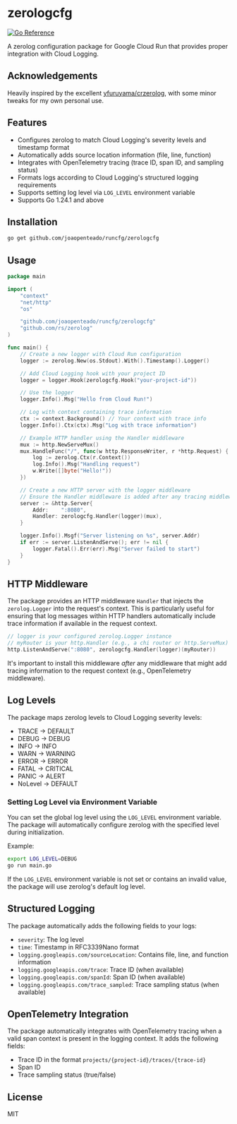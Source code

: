 # zerologcfg

[![Go Reference](https://pkg.go.dev/badge/github.com/joaopenteado/runcfg/zerologcfg.svg)](https://pkg.go.dev/github.com/joaopenteado/runcfg/zerologcfg)

A zerolog configuration package for Google Cloud Run that provides proper
integration with Cloud Logging.

## Acknowledgements

Heavily inspired by the excellent
[yfuruyama/crzerolog](https://github.com/yfuruyama/crzerolog), with some minor
tweaks for my own personal use.

## Features

- Configures zerolog to match Cloud Logging's severity levels and timestamp
format
- Automatically adds source location information (file, line, function)
- Integrates with OpenTelemetry tracing (trace ID, span ID, and sampling status)
- Formats logs according to Cloud Logging's structured logging requirements
- Supports setting log level via `LOG_LEVEL` environment variable
- Supports Go 1.24.1 and above

## Installation

```bash
go get github.com/joaopenteado/runcfg/zerologcfg
```

## Usage

```go
package main

import (
	"context"
	"net/http"
	"os"

	"github.com/joaopenteado/runcfg/zerologcfg"
	"github.com/rs/zerolog"
)

func main() {
	// Create a new logger with Cloud Run configuration
	logger := zerolog.New(os.Stdout).With().Timestamp().Logger()

	// Add Cloud Logging hook with your project ID
	logger = logger.Hook(zerologcfg.Hook("your-project-id"))

	// Use the logger
	logger.Info().Msg("Hello from Cloud Run!")

	// Log with context containing trace information
	ctx := context.Background() // Your context with trace info
	logger.Info().Ctx(ctx).Msg("Log with trace information")

	// Example HTTP handler using the Handler middleware
	mux := http.NewServeMux()
	mux.HandleFunc("/", func(w http.ResponseWriter, r *http.Request) {
		log := zerolog.Ctx(r.Context())
		log.Info().Msg("Handling request")
		w.Write([]byte("Hello!"))
	})

	// Create a new HTTP server with the logger middleware
	// Ensure the Handler middleware is added after any tracing middleware
	server := &http.Server{
		Addr:    ":8080",
		Handler: zerologcfg.Handler(logger)(mux),
	}

	logger.Info().Msgf("Server listening on %s", server.Addr)
	if err := server.ListenAndServe(); err != nil {
		logger.Fatal().Err(err).Msg("Server failed to start")
	}
}
```

## HTTP Middleware

The package provides an HTTP middleware `Handler` that injects the `zerolog.Logger`
into the request's context. This is particularly useful for ensuring that log
messages within HTTP handlers automatically include trace information if available
in the request context.

```go
// logger is your configured zerolog.Logger instance
// myRouter is your http.Handler (e.g., a chi router or http.ServeMux)
http.ListenAndServe(":8080", zerologcfg.Handler(logger)(myRouter))
```

It's important to install this middleware *after* any middleware that might
add tracing information to the request context (e.g., OpenTelemetry middleware).

## Log Levels

The package maps zerolog levels to Cloud Logging severity levels:

- TRACE → DEFAULT
- DEBUG → DEBUG
- INFO → INFO
- WARN → WARNING
- ERROR → ERROR
- FATAL → CRITICAL
- PANIC → ALERT
- NoLevel → DEFAULT

### Setting Log Level via Environment Variable

You can set the global log level using the `LOG_LEVEL` environment variable.
The package will automatically configure zerolog with the specified level during
initialization.

Example:
```bash
export LOG_LEVEL=DEBUG
go run main.go
```

If the `LOG_LEVEL` environment variable is not set or contains an invalid value,
the package will use zerolog's default log level.

## Structured Logging

The package automatically adds the following fields to your logs:

- `severity`: The log level
- `time`: Timestamp in RFC3339Nano format
- `logging.googleapis.com/sourceLocation`: Contains file, line, and function
information
- `logging.googleapis.com/trace`: Trace ID (when available)
- `logging.googleapis.com/spanId`: Span ID (when available)
- `logging.googleapis.com/trace_sampled`: Trace sampling status (when available)

## OpenTelemetry Integration

The package automatically integrates with OpenTelemetry tracing when a valid
span context is present in the logging context. It adds the following fields:

- Trace ID in the format `projects/{project-id}/traces/{trace-id}`
- Span ID
- Trace sampling status (true/false)

## License

MIT
